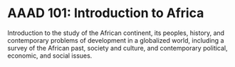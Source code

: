# AAAD 101: Introduction to Africa

Introduction to the study of the African continent, its peoples, history, and contemporary problems of development in a globalized world, including a survey of the African past, society and culture, and contemporary political, economic, and social issues.
